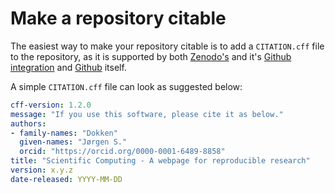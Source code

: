 # Make a repository citable
The easiest way to make your repository citable is to add a `CITATION.cff` file to the repository, as it is supported by both
[Zenodo's](https://zenodo.org/) and it's [Github integration](https://docs.github.com/en/repositories/archiving-a-github-repository/referencing-and-citing-content) and [Github](https://docs.github.com/en/repositories/managing-your-repositorys-settings-and-features/customizing-your-repository/about-citation-files) itself.

A simple `CITATION.cff` file can look as suggested below:
```yaml
cff-version: 1.2.0
message: "If you use this software, please cite it as below."
authors:
- family-names: "Dokken"
  given-names: "Jørgen S."
  orcid: "https://orcid.org/0000-0001-6489-8858"
title: "Scientific Computing - A webpage for reproducible research"
version: x.y.z
date-released: YYYY-MM-DD
```
